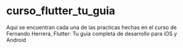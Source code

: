 # curso_flutter_tu_guia
Aqui se encuentran cada una de las practicas hechas en el curso de Fernando Herrera, Flutter: Tu guia completa de desarrollo para iOS y Android
